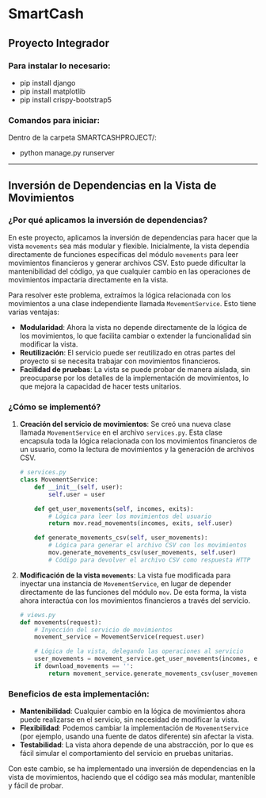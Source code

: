 # SmartCash
## Proyecto Integrador 

### Para instalar lo necesario:
- pip install django
- pip install matplotlib
- pip install crispy-bootstrap5


### Comandos para iniciar:
Dentro de la carpeta SMARTCASHPROJECT/:
- python manage.py runserver


---

## Inversión de Dependencias en la Vista de Movimientos

### ¿Por qué aplicamos la inversión de dependencias?

En este proyecto, aplicamos la inversión de dependencias para hacer que la vista `movements` sea más modular y flexible. Inicialmente, la vista dependía directamente de funciones específicas del módulo `movements` para leer movimientos financieros y generar archivos CSV. Esto puede dificultar la mantenibilidad del código, ya que cualquier cambio en las operaciones de movimientos impactaría directamente en la vista.

Para resolver este problema, extraímos la lógica relacionada con los movimientos a una clase independiente llamada `MovementService`. Esto tiene varias ventajas:

- **Modularidad**: Ahora la vista no depende directamente de la lógica de los movimientos, lo que facilita cambiar o extender la funcionalidad sin modificar la vista.
- **Reutilización**: El servicio puede ser reutilizado en otras partes del proyecto si se necesita trabajar con movimientos financieros.
- **Facilidad de pruebas**: La vista se puede probar de manera aislada, sin preocuparse por los detalles de la implementación de movimientos, lo que mejora la capacidad de hacer tests unitarios.

### ¿Cómo se implementó?

1. **Creación del servicio de movimientos**:
   Se creó una nueva clase llamada `MovementService` en el archivo `services.py`. Esta clase encapsula toda la lógica relacionada con los movimientos financieros de un usuario, como la lectura de movimientos y la generación de archivos CSV.

   ```python
   # services.py
   class MovementService:
       def __init__(self, user):
           self.user = user

       def get_user_movements(self, incomes, exits):
           # Lógica para leer los movimientos del usuario
           return mov.read_movements(incomes, exits, self.user)

       def generate_movements_csv(self, user_movements):
           # Lógica para generar el archivo CSV con los movimientos
           mov.generate_movements_csv(user_movements, self.user)
           # Código para devolver el archivo CSV como respuesta HTTP
   ```

2. **Modificación de la vista `movements`**:
   La vista fue modificada para inyectar una instancia de `MovementService`, en lugar de depender directamente de las funciones del módulo `mov`. De esta forma, la vista ahora interactúa con los movimientos financieros a través del servicio.

   ```python
   # views.py
   def movements(request):
       # Inyección del servicio de movimientos
       movement_service = MovementService(request.user)

       # Lógica de la vista, delegando las operaciones al servicio
       user_movements = movement_service.get_user_movements(incomes, exits)
       if download_movements == '':
           return movement_service.generate_movements_csv(user_movements)

   ```

### Beneficios de esta implementación:

- **Mantenibilidad**: Cualquier cambio en la lógica de movimientos ahora puede realizarse en el servicio, sin necesidad de modificar la vista.
- **Flexibilidad**: Podemos cambiar la implementación de `MovementService` (por ejemplo, usando una fuente de datos diferente) sin afectar la vista.
- **Testabilidad**: La vista ahora depende de una abstracción, por lo que es fácil simular el comportamiento del servicio en pruebas unitarias.

Con este cambio, se ha implementado una inversión de dependencias en la vista de movimientos, haciendo que el código sea más modular, mantenible y fácil de probar.